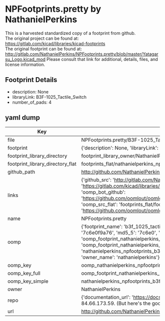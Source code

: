 # NPFootprints.pretty by NathanielPerkins  
This is a harvested standardized copy of a footprint from github.  
The original project can be found at:  
https://gitlab.com/kicad/libraries/kicad-footprints  
The original footprint can be found at:
http://gitlab.com/NathanielPerkins/NPFootprints.pretty/blob/master/Yatagarsu_Logo.kicad_mod
Please consult that link for additional, details, files, and license information.  
## Footprint Details
* description: None  
* libraryLink: B3F-1025_Tactile_Switch  
* number_of_pads: 4  
## yaml dump  
| Key | Value |  
| --- | --- |  
| file | NPFootprints.pretty/B3F-1025_Tactile_Switch.kicad_mod |  
| footprint | {'description': None, 'libraryLink': 'B3F-1025_Tactile_Switch', 'number_of_pads': 4} |  
| footprint_library_directory | footprint_library_owner/NathanielPerkins_NPFootprints.pretty |  
| footprint_library_directory_flat | footprints_flat/nathanielperkins_npfootprints_b3f_1025_tactile_switch/working |  
| github_path | http://github.com/NathanielPerkins/NPFootprints.pretty/blob/master/B3F-1025_Tactile_Switch.kicad_mod |  
| links | {'github_src': 'http://gitlab.com/NathanielPerkins/NPFootprints.pretty/blob/master/Yatagarsu_Logo.kicad_mod', 'github_src_repo': 'https://gitlab.com/kicad/libraries/kicad-footprints', 'oomp_bot': 'footprints/nathanielperkins_npfootprints_b3f_1025_tactile_switch/working', 'oomp_bot_github': 'https://github.com/oomlout/oomlout_oomp_footprint_bot/tree/main/footprints/nathanielperkins_npfootprints_b3f_1025_tactile_switch/working', 'oomp_src_flat': 'footprints_flat/footprints_flat/nathanielperkins_npfootprints_b3f_1025_tactile_switch/working', 'oomp_src_flat_github': 'https://github.com/oomlout/oomlout_oomp_footprint_src/tree/main/footprints_flat/nathanielperkins_npfootprints_b3f_1025_tactile_switch/working'} |  
| name | NPFootprints.pretty |  
| oomp | {'footprint_name': 'b3f_1025_tactile_switch', 'library_name': 'npfootprints', 'md5': '7c6e0f9a76deafda1277f23054c32241', 'md5_10': '7c6e0f9a76', 'md5_5': '7c6e0', 'md5_6': '7c6e0f', 'oomp_key': 'oomp_nathanielperkins_npfootprints_b3f_1025_tactile_switch', 'oomp_key_extra': 'oomp_footprint_nathanielperkins_npfootprints_b3f_1025_tactile_switch', 'oomp_key_full': 'oomp_footprint_nathanielperkins_npfootprints_b3f_1025_tactile_switch_7c6e0f', 'oomp_key_simple': 'nathanielperkins_npfootprints_b3f_1025_tactile_switch', 'original_filename': 'NPFootprints.pretty/B3F-1025_Tactile_Switch.kicad_mod', 'owner_name': 'nathanielperkins'} |  
| oomp_key | oomp_nathanielperkins_npfootprints_b3f_1025_tactile_switch |  
| oomp_key_full | oomp_footprint_nathanielperkins_npfootprints_b3f_1025_tactile_switch |  
| oomp_key_simple | nathanielperkins_npfootprints_b3f_1025_tactile_switch |  
| owner | NathanielPerkins |  
| repo | {'documentation_url': 'https://docs.github.com/rest/overview/resources-in-the-rest-api#rate-limiting', 'message': "API rate limit exceeded for 84.66.173.59. (But here's the good news: Authenticated requests get a higher rate limit. Check out the documentation for more details.)"} |  
| url | http://github.com/NathanielPerkins/NPFootprints.pretty |  

